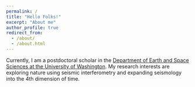 ```yaml
---
permalink: /
title: "Hello Folks!"
excerpt: "About me"
author_profile: true
redirect_from: 
  - /about/
  - /about.html
---
```


Currently, I am a postdoctoral scholar in the [Department of Earth and Space Sciences at the University of Washington](https://ess.uw.edu/). 
My research interests are exploring nature using seismic interferometry and expanding seismology into the 4th dimension of time. 
